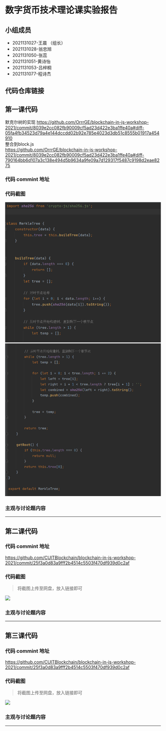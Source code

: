 # 数字货币技术理论课实验报告

## 小组成员

- 2021131027-王晨 （组长）
- 2021131028-翁忠旭
- 2021131050-张蕊
- 2021131051-黄诗怡
- 2021131053-吕梓桐
- 2021131077-程诗杰


## 代码仓库链接



## 第一课代码

默克尔树的实现
https://github.com/OrrrGE/blockchain-in-js-workshop-2021/commit/8039e2cc082fb90009cf5ad23d422e3ba1ffe40a#diff-05fa4fb34523d79a4e144dccdd02b92e785e4023d3db51c8555b01917a454910  
整合到block.js  
https://github.com/OrrrGE/blockchain-in-js-workshop-2021/commit/8039e2cc082fb90009cf5ad23d422e3ba1ffe40a#diff-790164bb6d107a3c138e494d5b9634a9fe09a7d129317f5487c9198d2eae8275

### 代码 commint 地址




### 代码截图

![image](https://github.com/OrrrGE/blockchain-in-js-workshop-2021/blob/lesson1/pic/clab1.1.png)  
![image](https://github.com/OrrrGE/blockchain-in-js-workshop-2021/blob/lesson1/pic/clab1.2.png)  


### 主观与讨论题内容

---



## 第二课代码


### 代码 commint 地址

https://github.com/CUITBlockchain/blockchain-in-js-workshop-2021/commit/25f3a0d83a9fff2b4514c5503f470df939d0c2af


### 代码截图

> 将截图上传至网盘，放入链接即可

![](链接)


### 主观与讨论题内容

---


## 第三课代码


### 代码 commint 地址

https://github.com/CUITBlockchain/blockchain-in-js-workshop-2021/commit/25f3a0d83a9fff2b4514c5503f470df939d0c2af


### 代码截图

> 将截图上传至网盘，放入链接即可

![](链接)


### 主观与讨论题内容



---
